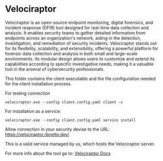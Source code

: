 # Velociraptor

Velociraptor is an open-source endpoint monitoring, digital forensics, and incident response (DFIR) tool designed for real-time data collection and analysis. It enables security teams to gather detailed information from endpoints across an organization's network, aiding in the detection, investigation, and remediation of security incidents. Velociraptor stands out for its flexibility, scalability, and extensibility, offering a powerful platform for forensic data collection and analysis in both small and large-scale environments. Its modular design allows users to customize and extend its capabilities according to specific investigative needs, making it a valuable tool in the arsenal of cybersecurity professionals.

This folder contains the client executable and the file configuration needed for the client installation process.

For testing connection 

```
velociraptor.exe --config client.config.yaml client -v
```

For installation as a service: 

```
velociraptor.exe --config client.config.yaml service install
```

Allow connection in your security devise to the URL: 
https://velociraptor.rbnetto.dev/


This is a valid service managed by us, which hosts the Velociraptor server.


For more info about the tool go to: [Velociraptor Docs](https://docs.velociraptor.app/)